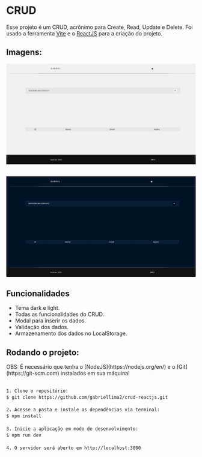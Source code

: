 <h1>CRUD</h1>

Esse projeto é um CRUD, acrônimo para Create, Read, Update e Delete.
Foi usado a ferramenta [Vite](https://vitejs.dev) e o [ReactJS](https://pt-br.reactjs.org) para a criação do projeto.

<h2>Imagens:</h2>
<img src="./src/public/img/img1.png" >

<h2></h2>

<img src="./src/public/img/img2.png" >

<h2>Funcionalidades</h2>

- Tema dark e light.
- Todas as funcionalidades do CRUD.
- Modal para inserir os dados.
- Validação dos dados.
- Armazenamento dos dados no LocalStorage.

<h2>Rodando o projeto:</h2>
OBS: É necessário que tenha o [NodeJS](https://nodejs.org/en/)  e o [Git](https://git-scm.com) instalados em sua máquina!

<h2></h2>

```bash 
1. Clone o repositório:
$ git clone https://github.com/gabriellima2/crud-reactjs.git

2. Acesse a pasta e instale as dependências via terminal:
$ npm install

3. Inicie a aplicação em modo de desenvolvimento:
$ npm run dev

4. O servidor será aberto em http://localhost:3000
```
